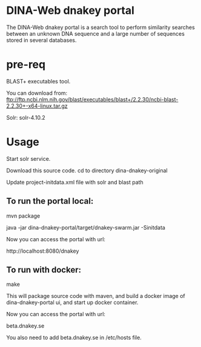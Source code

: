 # DINA-Web dnakey portal


The DINA-Web dnakey portal is a search tool to perform similarity searches between an unknown DNA sequence and a large number of sequences stored in several databases.

# pre-req


BLAST+ executables tool.

You can download from:
ftp://ftp.ncbi.nlm.nih.gov/blast/executables/blast+/2.2.30/ncbi-blast-2.2.30+-x64-linux.tar.gz


Solr:
solr-4.10.2


# Usage

Start solr service.

Download this source code.
cd to directory dina-dnakey-original

Update project-initdata.xml file with solr and blast path

## To run the portal local:

mvn package

java -jar dina-dnakey-portal/target/dnakey-swarm.jar -Sinitdata

Now you can access the portal with url:

http://localhost:8080/dnakey

## To run with docker:

make

This will package source code with maven, and build a docker image of dina-dnakey-portal ui, and start up docker container.

Now you can access the portal with url:

beta.dnakey.se

You also need to add beta.dnakey.se in /etc/hosts file.



